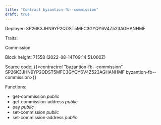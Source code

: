 ```yaml
---
title: "Contract byzantion-fb--commission"
draft: true
---
```

Deployer: SP26K3JHN9YP2QDST5MFC3GYQY6V4Z523AGHANHMF

Traits:
 
Commission


Block height: 71558 (2022-08-14T09:14:51.000Z)

Source code: {{<contractref "byzantion-fb--commission" SP26K3JHN9YP2QDST5MFC3GYQY6V4Z523AGHANHMF byzantion-fb--commission>}}

Functions:

* get-commission _public_
* get-commission-address _public_
* pay _public_
* set-commission _public_
* set-commission-address _public_
